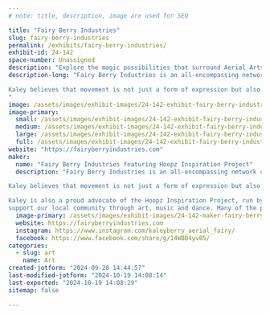```yaml
---
# note: title, description, image are used for SEO

title: "Fairy Berry Industries"
slug: fairy-berry-industries
permalink: /exhibits/fairy-berry-industries/
exhibit-id: 24-142
space-number: Unassigned
description: "Explore the magic possibilities that surround Aerial Arts classes, charity, and performances"
description-long: "Fairy Berry Industries is an all-encompassing network for the services offered by Kaley Berry in aerial arts instruction, performance coaching, charity, flexibility training, mindfulness practices, and various forms of dance.

Kaley believes that movement is not just a form of expression but also a way to build a community, promote healing, and offer opportunities for inner growth. Come see the magic that is possible through teaching demos, performances, and the joy of using this art to make a difference. 
"
image: /assets/images/exhibit-images/24-142-exhibit-fairy-berry-industries-happy-hoop-large.png
image-primary: 
  small: /assets/images/exhibit-images/24-142-exhibit-fairy-berry-industries-happy-hoop-small.png
  medium: /assets/images/exhibit-images/24-142-exhibit-fairy-berry-industries-happy-hoop-medium.png
  large: /assets/images/exhibit-images/24-142-exhibit-fairy-berry-industries-happy-hoop-large.png
  full: /assets/images/exhibit-images/24-142-exhibit-fairy-berry-industries-happy-hoop-full.png
website: "https://fairyberryindustries.com"
maker: 
  name: "Fairy Berry Industries featuring Hoopz Inspiration Project"
  description: "Fairy Berry Industries is an all-encompassing network of services offered by Kaley Berry. This includes teaching aerial arts, performance, charity, flexibility training, mindfulness practices, and various forms of dance.

Kaley believes that movement is not just a form of expression but also a way to build a community, promote healing, and offer opportunities for inner growth.

Kaley is also a proud advocate of the Hoopz Inspiration Project, run by Rose Hoopz Parker. Her trained faerialists work under this incredible organization to  
support our local community through art, music and dance. Many of the proceeds of these events are given directly to local Charities of different causes around Brevard County and surrounding Florida regions. "
  image-primary: /assets/images/exhibit-images/24-142-maker-fairy-berry-industries-fairy-berry-medium.png
  website: https://fairyberryindustries.com
  instagram: https://www.instagram.com/kaleyberry_aerial_fairy/
  facebook: https://www.facebook.com/share/g/14WBB4yv85/
categories: 
  - slug: art
    name: Art
created-jotform: "2024-09-28 14:44:57"
last-modified-jotform: "2024-10-19 14:08:14"
last-exported: "2024-10-19 14:08:29"
sitemap: false

---
```

